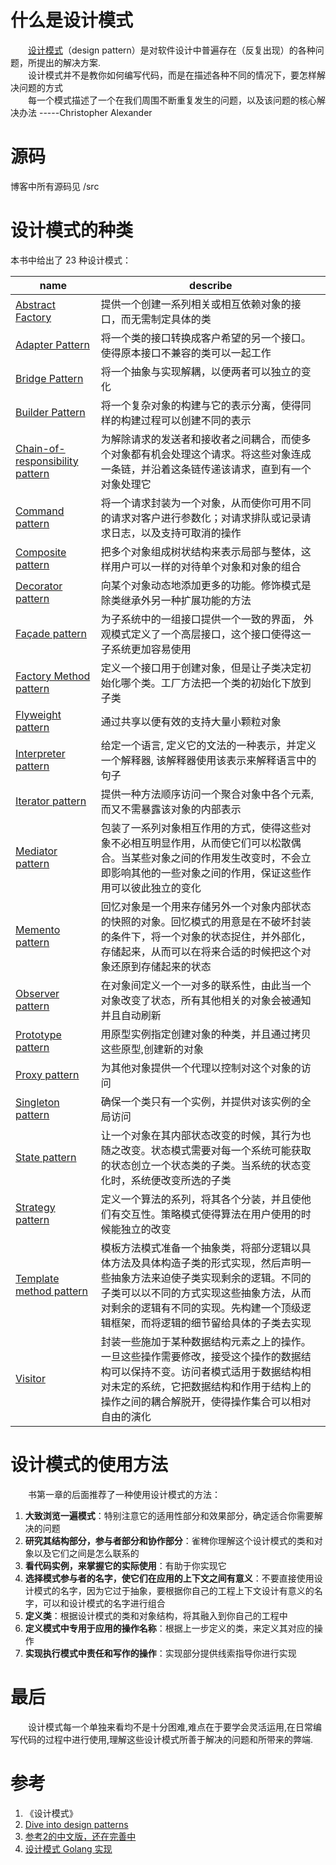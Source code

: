 # 什么是设计模式
&emsp;&emsp;[设计模式](https://zh.wikipedia.org/wiki/%E8%AE%BE%E8%AE%A1%E6%A8%A1%E5%BC%8F_(%E8%AE%A1%E7%AE%97%E6%9C%BA))（design pattern）是对软件设计中普遍存在（反复出现）的各种问题，所提出的解决方案.  
&emsp;&emsp;设计模式并不是教你如何编写代码，而是在描述各种不同的情况下，要怎样解决问题的方式  
&emsp;&emsp;每一个模式描述了一个在我们周围不断重复发生的问题，以及该问题的核心解决办法   -----Christopher Alexander  

# 源码

博客中所有源码见 /src

# 设计模式的种类
本书中给出了 23 种设计模式：

name   | describe 
----- | --- 
[Abstract Factory](https://nercoeus.github.io/2019/10/31/%E8%AE%BE%E8%AE%A1%E6%A8%A1%E5%BC%8F-%E6%8A%BD%E8%B1%A1%E5%B7%A5%E5%8E%82/) | 提供一个创建一系列相关或相互依赖对象的接口，而无需制定具体的类
[Adapter Pattern](https://nercoeus.github.io/2019/11/02/%E8%AE%BE%E8%AE%A1%E6%A8%A1%E5%BC%8F-%E9%80%82%E9%85%8D%E5%99%A8%E6%A8%A1%E5%BC%8F/)| 将一个类的接口转换成客户希望的另一个接口。使得原本接口不兼容的类可以一起工作
[Bridge Pattern](https://nercoeus.github.io/2019/11/04/%E8%AE%BE%E8%AE%A1%E6%A8%A1%E5%BC%8F-%E6%A1%A5%E6%8E%A5%E6%A8%A1%E5%BC%8F/) | 将一个抽象与实现解耦，以便两者可以独立的变化
[Builder Pattern](https://nercoeus.github.io/2019/10/31/%E8%AE%BE%E8%AE%A1%E6%A8%A1%E5%BC%8F-%E6%8A%BD%E8%B1%A1%E5%B7%A5%E5%8E%82/) | 将一个复杂对象的构建与它的表示分离，使得同样的构建过程可以创建不同的表示
[Chain-of-responsibility pattern](https://nercoeus.github.io/2019/11/05/%E8%AE%BE%E8%AE%A1%E6%A8%A1%E5%BC%8F-%E8%81%8C%E8%B4%A3%E9%93%BE%E6%A8%A1%E5%BC%8F/) | 为解除请求的发送者和接收者之间耦合，而使多个对象都有机会处理这个请求。将这些对象连成一条链，并沿着这条链传递该请求，直到有一个对象处理它
[Command pattern](https://nercoeus.github.io/2019/11/05/%E8%AE%BE%E8%AE%A1%E6%A8%A1%E5%BC%8F-%E5%91%BD%E4%BB%A4%E6%A8%A1%E5%BC%8F/) | 将一个请求封装为一个对象，从而使你可用不同的请求对客户进行参数化；对请求排队或记录请求日志，以及支持可取消的操作
[Composite pattern](https://nercoeus.github.io/2019/11/04/%E8%AE%BE%E8%AE%A1%E6%A8%A1%E5%BC%8F-%E7%BB%84%E5%90%88%E6%A8%A1%E5%BC%8F/) | 把多个对象组成树状结构来表示局部与整体，这样用户可以一样的对待单个对象和对象的组合
[Decorator pattern](https://nercoeus.github.io/2019/11/04/%E8%AE%BE%E8%AE%A1%E6%A8%A1%E5%BC%8F-%E8%A3%85%E9%A5%B0%E6%A8%A1%E5%BC%8F/) | 向某个对象动态地添加更多的功能。修饰模式是除类继承外另一种扩展功能的方法
[Façade pattern](https://nercoeus.github.io/2019/11/04/设计模式-外观模式/) | 为子系统中的一组接口提供一个一致的界面， 外观模式定义了一个高层接口，这个接口使得这一子系统更加容易使用
[Factory Method pattern](https://nercoeus.github.io/2019/10/31/%E8%AE%BE%E8%AE%A1%E6%A8%A1%E5%BC%8F-%E5%B7%A5%E5%8E%82%E6%96%B9%E6%B3%95/) | 定义一个接口用于创建对象，但是让子类决定初始化哪个类。工厂方法把一个类的初始化下放到子类
[Flyweight pattern](https://nercoeus.github.io/2019/11/05/%E8%AE%BE%E8%AE%A1%E6%A8%A1%E5%BC%8F-%E4%BA%AB%E5%85%83%E6%A8%A1%E5%BC%8F/) | 通过共享以便有效的支持大量小颗粒对象
[Interpreter pattern](https://nercoeus.github.io/2019/11/06/%E8%AE%BE%E8%AE%A1%E6%A8%A1%E5%BC%8F-%E8%A7%A3%E9%87%8A%E5%99%A8%E6%A8%A1%E5%BC%8F/) | 给定一个语言, 定义它的文法的一种表示，并定义一个解释器, 该解释器使用该表示来解释语言中的句子
[Iterator pattern](https://nercoeus.github.io/2019/11/06/%E8%AE%BE%E8%AE%A1%E6%A8%A1%E5%BC%8F-%E8%BF%AD%E4%BB%A3%E5%99%A8%E6%A8%A1%E5%BC%8F/) | 提供一种方法顺序访问一个聚合对象中各个元素, 而又不需暴露该对象的内部表示
[Mediator pattern](https://nercoeus.github.io/2019/11/13/%E8%AE%BE%E8%AE%A1%E6%A8%A1%E5%BC%8F-%E4%B8%AD%E4%BB%8B%E8%80%85%E6%A8%A1%E5%BC%8F/) | 包装了一系列对象相互作用的方式，使得这些对象不必相互明显作用，从而使它们可以松散偶合。当某些对象之间的作用发生改变时，不会立即影响其他的一些对象之间的作用，保证这些作用可以彼此独立的变化
[Memento pattern](https://nercoeus.github.io/2019/11/13/%E8%AE%BE%E8%AE%A1%E6%A8%A1%E5%BC%8F-%E5%A4%87%E5%BF%98%E5%BD%95%E6%A8%A1%E5%BC%8F/) | 回忆对象是一个用来存储另外一个对象内部状态的快照的对象。回忆模式的用意是在不破坏封装的条件下，将一个对象的状态捉住，并外部化，存储起来，从而可以在将来合适的时候把这个对象还原到存储起来的状态
[Observer pattern](https://nercoeus.github.io/2019/11/14/%E8%AE%BE%E8%AE%A1%E6%A8%A1%E5%BC%8F-%E8%A7%82%E5%AF%9F%E8%80%85%E6%A8%A1%E5%BC%8F/) | 在对象间定义一个一对多的联系性，由此当一个对象改变了状态，所有其他相关的对象会被通知并且自动刷新
[Prototype pattern](https://nercoeus.github.io/2019/11/02/%E8%AE%BE%E8%AE%A1%E6%A8%A1%E5%BC%8F-%E5%8E%9F%E5%9E%8B%E6%A8%A1%E5%BC%8F/) | 用原型实例指定创建对象的种类，并且通过拷贝这些原型,创建新的对象
[Proxy pattern](https://nercoeus.github.io/2019/11/05/%E8%AE%BE%E8%AE%A1%E6%A8%A1%E5%BC%8F-%E4%BB%A3%E7%90%86%E6%A8%A1%E5%BC%8F/) | 为其他对象提供一个代理以控制对这个对象的访问
[Singleton pattern](https://nercoeus.github.io/2019/11/02/%E8%AE%BE%E8%AE%A1%E6%A8%A1%E5%BC%8F-%E5%8D%95%E4%BE%8B%E6%A8%A1%E5%BC%8F/) | 确保一个类只有一个实例，并提供对该实例的全局访问
[State pattern](https://nercoeus.github.io/2019/11/14/%E8%AE%BE%E8%AE%A1%E6%A8%A1%E5%BC%8F-%E7%8A%B6%E6%80%81%E6%A8%A1%E5%BC%8F/) | 让一个对象在其内部状态改变的时候，其行为也随之改变。状态模式需要对每一个系统可能获取的状态创立一个状态类的子类。当系统的状态变化时，系统便改变所选的子类
[Strategy pattern](https://nercoeus.github.io/2019/11/14/%E8%AE%BE%E8%AE%A1%E6%A8%A1%E5%BC%8F-%E7%AD%96%E7%95%A5%E6%A8%A1%E5%BC%8F/) | 定义一个算法的系列，将其各个分装，并且使他们有交互性。策略模式使得算法在用户使用的时候能独立的改变
[Template method pattern](https://nercoeus.github.io/2019/11/14/%E8%AE%BE%E8%AE%A1%E6%A8%A1%E5%BC%8F-%E6%A8%A1%E6%9D%BF%E6%96%B9%E6%B3%95%E6%A8%A1%E5%BC%8F/) | 模板方法模式准备一个抽象类，将部分逻辑以具体方法及具体构造子类的形式实现，然后声明一些抽象方法来迫使子类实现剩余的逻辑。不同的子类可以以不同的方式实现这些抽象方法，从而对剩余的逻辑有不同的实现。先构建一个顶级逻辑框架，而将逻辑的细节留给具体的子类去实现
[Visitor](https://nercoeus.github.io/2019/11/14/%E8%AE%BE%E8%AE%A1%E6%A8%A1%E5%BC%8F-%E8%AE%BF%E9%97%AE%E8%80%85%E6%A8%A1%E5%BC%8F/) | 封装一些施加于某种数据结构元素之上的操作。一旦这些操作需要修改，接受这个操作的数据结构可以保持不变。访问者模式适用于数据结构相对未定的系统，它把数据结构和作用于结构上的操作之间的耦合解脱开，使得操作集合可以相对自由的演化

# 设计模式的使用方法
&emsp;&emsp;书第一章的后面推荐了一种使用设计模式的方法：
1. **大致浏览一遍模式**：特别注意它的适用性部分和效果部分，确定适合你需要解决的问题
2. **研究其结构部分，参与者部分和协作部分**：雀稗你理解这个设计模式的类和对象以及它们之间是怎么联系的
3. **看代码实例，来掌握它的实际使用**：有助于你实现它
4. **选择模式参与者的名字，使它们在应用的上下文之间有意义**：不要直接使用设计模式的名字，因为它过于抽象，要根据你自己的工程上下文设计有意义的名字，可以和设计模式的名字进行组合
5. **定义类**：根据设计模式的类和对象结构，将其融入到你自己的工程中
6. **定义模式中专用于应用的操作名称**：根据上一步定义的类，来定义其对应的操作
7. **实现执行模式中责任和写作的操作**：实现部分提供线索指导你进行实现

# 最后
&emsp;&emsp;设计模式每一个单独来看均不是十分困难,难点在于要学会灵活运用,在日常编写代码的过程中进行使用,理解这些设计模式所善于解决的问题和所带来的弊端.

# 参考
1. 《设计模式》
2. [Dive into design patterns](https://refactoring.guru/design-patterns)
3. [参考2的中文版，还在完善中](https://refactoringguru.cn/design-patterns)
4. [设计模式 Golang 实现](https://github.com/senghoo/golang-design-pattern)